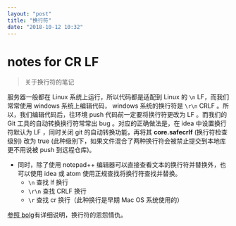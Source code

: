 ```yaml
---
layout: "post"
title: "换行符"
date: "2018-10-12 10:32"
---
```


# notes for CR LF

> 关于换行符的笔记

服务器一般都在 Linux 系统上运行，所以代码都是适配到 Linux 的 `\n` LF，而我们常常使用 windows 系统上编辑代码， windows 系统的换行符是 `\r\n` CRLF 。所以，我们编辑代码后，往环境 push 代码前一定要将换行符更改为 LF 。而我们的 Git 工具的自动转换换行符常常出 bug 。对应的正确做法是，在 idea 中设置换行符默认为 LF ，同时关闭 git 的自动转换功能，再将其 **core.safecrlf** (换行符检查级别) 改为 true (此种级别下，如果文件混合了两种换行符会被禁止提交到本地库更不用说被 push 到远程仓库)。
- 同时，除了使用 notepad++ 编辑器可以直接查看文本的换行符并替换外，也可以使用 idea 或 atom 使用正规查找将换行符查找并替换。
    - `\n` 查找 lf 换行
    - `\r\n` 查找 CRLF 换行
    - `\r` 查找 cr 换行（此种换行是早期 Mac OS 系统使用的）

[参照 bolg](https://blog.csdn.net/igorzhang/article/details/17420949)有详细说明，换行符的恩怨情仇。
